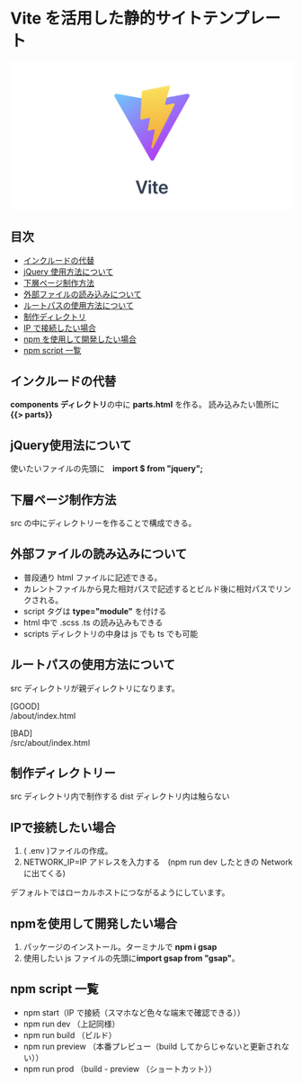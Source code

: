 # Vite を活用した静的サイトテンプレート

![viteロゴ](./src/images/vite.png)

## 目次

- [インクルードの代替](#include)
- [jQuery 使用方法について](#jquery)
- [下層ページ制作方法](#sub-page)
- [外部ファイルの読み込みについて](#other-file)
- [ルートパスの使用方法について](#root-path)
- [制作ディレクトリ](#src)
- [IP で接続したい場合](#ip)
- [npm を使用して開発したい場合](#npm)
- [npm script 一覧](#npm-script)

<h2 id="include">インクルードの代替</h2>

**components ディレクトリ**の中に **parts.html** を作る。
読み込みたい箇所に **{{> parts}}**

<h2 id="jquery">jQuery使用法について</h2>

使いたいファイルの先頭に　**import $ from "jquery";**

<h2 id="sub-page">下層ページ制作方法</h2>

src の中にディレクトリーを作ることで構成できる。

<h2 id="other-file">外部ファイルの読み込みについて</h2>

- 普段通り html ファイルに記述できる。
- カレントファイルから見た相対パスで記述するとビルド後に相対パスでリンクされる。
- script タグは **type="module"** を付ける
- html 中で .scss .ts の読み込みもできる
- scripts ディレクトリの中身は js でも ts でも可能

<h2 id="root-path">ルートパスの使用方法について</h2>

src ディレクトリが親ディレクトリになります。

[GOOD]<br>
/about/index.html

[BAD]<br>
/src/about/index.html

<h2 id="src">制作ディレクトリー</h2>

src ディレクトリ内で制作する
dist ディレクトリ内は触らない

<h2 id="ip">IPで接続したい場合</h2>

1. ( .env )ファイルの作成。
2. NETWORK_IP=IP アドレスを入力する　(npm run dev したときの Network に出てくる)

デフォルトではローカルホストにつながるようにしています。

<h2 id="npm">npmを使用して開発したい場合</h2>

1. パッケージのインストール。ターミナルで **npm i gsap**
2. 使用したい js ファイルの先頭に**import gsap from "gsap"**。

<h2 id="npm-script">npm script 一覧</h2>

- npm start（IP で接続（スマホなど色々な端末で確認できる））
- npm run dev （上記同様）
- npm run build （ビルド）
- npm run preview （本番プレビュー（build してからじゃないと更新されない））
- npm run prod （build - preview （ショートカット））

